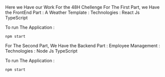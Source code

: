Here we Have our Work For the 48H Chellenge 
For The First Part, we Have the FrontEnd Part : 
A Weather Template : 
Technologies : 
React Js
TypeScript

To run The Application :
```
npm start
```

For The Second Part, We Have the Backend Part  : 
Employee Management : 
Technologies :
Node Js
TypeScript 

To run The Application : 
```
npm start
```
